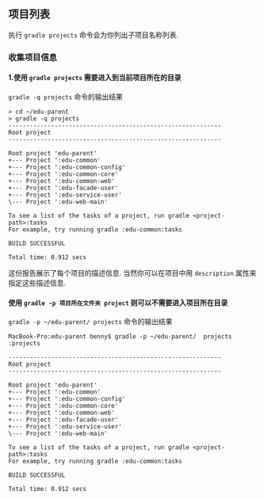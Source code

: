 ## 项目列表

执行 `gradle projects` 命令会为你列出子项目名称列表.

### 收集项目信息

#### 1.使用 `gradle projects` **需要进入到当前项目所在的目录**

`gradle -q projects` 命令的输出结果

```
> cd ~/edu-parent
> gradle -q projects
------------------------------------------------------------
Root project
------------------------------------------------------------

Root project 'edu-parent'
+--- Project ':edu-common'
+--- Project ':edu-common-config'
+--- Project ':edu-common-core'
+--- Project ':edu-common-web'
+--- Project ':edu-facade-user'
+--- Project ':edu-service-user'
\--- Project ':edu-web-main'

To see a list of the tasks of a project, run gradle <project-path>:tasks
For example, try running gradle :edu-common:tasks

BUILD SUCCESSFUL

Total time: 0.912 secs

```

这份报告展示了每个项目的描述信息. 当然你可以在项目中用 `description` 属性来指定这些描述信息.

#### 使用 `gradle -p 项目所在文件夹 project` 则可以不需要进入项目所在目录

`gradle -p ~/edu-parent/ projects` 命令的输出结果

```
MacBook-Pro:edu-parent benny$ gradle -p ~/edu-parent/  projects
:projects

------------------------------------------------------------
Root project
------------------------------------------------------------

Root project 'edu-parent'
+--- Project ':edu-common'
+--- Project ':edu-common-config'
+--- Project ':edu-common-core'
+--- Project ':edu-common-web'
+--- Project ':edu-facade-user'
+--- Project ':edu-service-user'
\--- Project ':edu-web-main'

To see a list of the tasks of a project, run gradle <project-path>:tasks
For example, try running gradle :edu-common:tasks

BUILD SUCCESSFUL

Total time: 0.912 secs

```